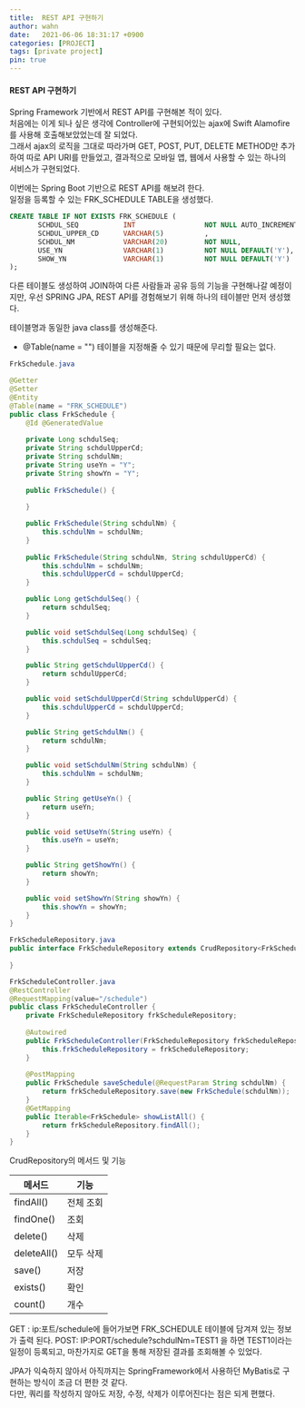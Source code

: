 ```yaml
---
title:  REST API 구현하기
author: wahn
date:   2021-06-06 18:31:17 +0900
categories: [PROJECT]
tags: [private project]
pin: true
---
```


#### REST API 구현하기
Spring Framework 기반에서 REST API를 구현해본 적이 있다.   
처음에는 이게 되나 싶은 생각에 Controller에 구현되어있는 ajax에 Swift Alamofire 를 사용해 호출해보았었는데 잘 되었다.  
그래서 ajax의 로직을 그대로 따라가며 GET, POST, PUT, DELETE METHOD만 추가하여 따로 API URI를 만들었고, 결과적으로 모바일 앱, 웹에서 사용할 수 있는 하나의 서비스가 구현되었다.  


이번에는 Spring Boot 기반으로 REST API를 해보려 한다.    
일정을 등록할 수 있는 FRK_SCHEDULE TABLE을 생성했다.  

```sql
CREATE TABLE IF NOT EXISTS FRK_SCHEDULE (
       SCHDUL_SEQ			INT					NOT NULL AUTO_INCREMENT PRIMARY KEY,
       SCHDUL_UPPER_CD		VARCHAR(5)			,
       SCHDUL_NM			VARCHAR(20)			NOT NULL,
       USE_YN				VARCHAR(1)			NOT NULL DEFAULT('Y'),
       SHOW_YN				VARCHAR(1)			NOT NULL DEFAULT('Y')
);
```
다른 테이블도 생성하여 JOIN하여 다른 사람들과 공유 등의 기능을 구현해나갈 예정이지만, 우선 SPRING JPA, REST API를 경험해보기 위해 하나의 테이블만 먼저 생성했다.  

테이블명과 동일한 java class를 생성해준다.  
* @Table(name = "") 테이블을 지정해줄 수 있기 때문에 무리할 필요는 없다.    
```java
FrkSchedule.java

@Getter
@Setter
@Entity
@Table(name = "FRK_SCHEDULE")
public class FrkSchedule {
	@Id @GeneratedValue
	
	private Long schdulSeq;
	private String schdulUpperCd;
	private String schdulNm;
	private String useYn = "Y";
	private String showYn = "Y";
	
	public FrkSchedule() {
		
	}

	public FrkSchedule(String schdulNm) {
		this.schdulNm = schdulNm;
	}
	
	public FrkSchedule(String schdulNm, String schdulUpperCd) {
		this.schdulNm = schdulNm;
		this.schdulUpperCd = schdulUpperCd;
	}

	public Long getSchdulSeq() {
		return schdulSeq;
	}

	public void setSchdulSeq(Long schdulSeq) {
		this.schdulSeq = schdulSeq;
	}

	public String getSchdulUpperCd() {
		return schdulUpperCd;
	}

	public void setSchdulUpperCd(String schdulUpperCd) {
		this.schdulUpperCd = schdulUpperCd;
	}

	public String getSchdulNm() {
		return schdulNm;
	}

	public void setSchdulNm(String schdulNm) {
		this.schdulNm = schdulNm;
	}

	public String getUseYn() {
		return useYn;
	}

	public void setUseYn(String useYn) {
		this.useYn = useYn;
	}

	public String getShowYn() {
		return showYn;
	}

	public void setShowYn(String showYn) {
		this.showYn = showYn;
	}
}
```

``` java
FrkScheduleRepository.java
public interface FrkScheduleRepository extends CrudRepository<FrkSchedule, Long>{
	
}
  ```

```java
FrkScheduleController.java
@RestController
@RequestMapping(value="/schedule")
public class FrkScheduleController {
	private FrkScheduleRepository frkScheduleRepository;
	
	@Autowired
	public FrkScheduleController(FrkScheduleRepository frkScheduleRepository) {
		this.frkScheduleRepository = frkScheduleRepository;
	}
	
	@PostMapping
	public FrkSchedule saveSchedule(@RequestParam String schdulNm) {
		return frkScheduleRepository.save(new FrkSchedule(schdulNm));
	}
	@GetMapping
	public Iterable<FrkSchedule> showListAll() {
		return frkScheduleRepository.findAll();
	}
}
```
   
CrudRepository의 메서드 및 기능  

|메서드|기능|
|---|---|
|findAll()|전체 조회|
|findOne()|조회|
|delete()|삭제|
|deleteAll()|모두 삭제|
|save()|저장|
|exists()|확인|
|count()|개수|

  
GET : ip:포트/schedule에 들어가보면 FRK_SCHEDULE 테이블에 담겨져 있는 정보가 출력 된다.
POST: IP:PORT/schedule?schdulNm=TEST1 을 하면 TEST1이라는 일정이 등록되고, 마찬가지로 GET을 통해 저장된 결과를 조회해볼 수 있었다.


JPA가 익숙하지 않아서 아직까지는 SpringFramework에서 사용하던 MyBatis로 구현하는 방식이 조금 더 편한 것 같다.  
다만, 쿼리를 작성하지 않아도 저장, 수정, 삭제가 이루어진다는 점은 되게 편했다.  